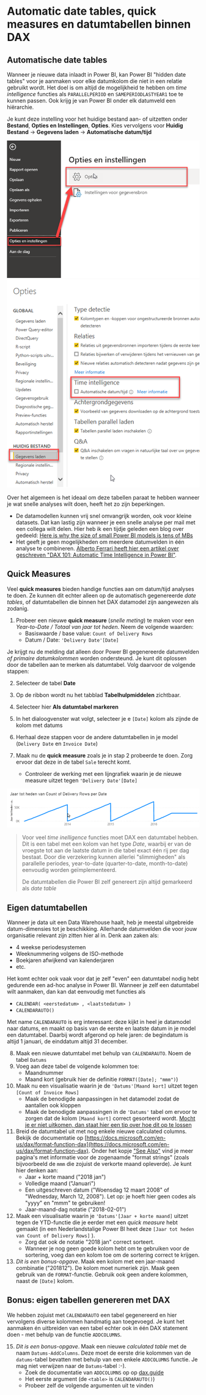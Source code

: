 # Automatic date tables, quick measures en datumtabellen binnen DAX

## Automatische date tables

Wanneer je nieuwe data inlaadt in Power BI, kan Power BI "hidden date tables" voor je aanmaken voor elke datumkolom die niet in een relatie gebruikt wordt. Het doel is om altijd de mogelijkheid te hebben om *time intelligence* functies als `PARALLELPERIOD` en `SAMEPERIODLASTYEAR1` toe te kunnen passen. Ook krijg je van Power BI onder elk datumveld een hiërarchie.

Je kunt deze instelling voor het huidige bestand aan- of uitzetten onder **Bestand**, **Opties en Instellingen**, **Opties**. Kies vervolgens voor **Huidig Bestand** -> **Gegevens laden** -> **Automatische datum/tijd**

![Opties](img/options-settings.png)
![Automatische datum-tijd](img/automatic-date-time.png)

Over het algemeen is het ideaal om deze tabellen paraat te hebben wanneer je wat snelle analyses wilt doen, heeft het zo zijn beperkingen.

* De datamodellen kunnen vrij snel omvangrijk worden, ook voor kleine datasets. Dat kan lastig zijn wanneer je een snelle analyse per mail met een collega wilt delen. Hier heb ik een tijdje geleden een blog over gedeeld: [Here is why the size of small Power BI models is tens of MBs](https://www.bitrainer.nl/2020/03/06/size-of-small-power-bi-models-is-tens-of-mbs/)
* Het geeft je geen mogelijkheden om meerdere datumvelden in één analyse te combineren. [Alberto Ferrari heeft hier een artikel over geschreven "DAX 101: Automatic Time Intelligence in Power BI"](https://www.sqlbi.com/articles/automatic-time-intelligence-in-power-bi/).

## Quick Measures

Veel **quick measures** bieden handige functies aan om datum/tijd analyses te doen. Ze kunnen dit echter alleen op de automatisch gegenereerde *date tables*, of datumtabellen die binnen het DAX datamodel zijn aangewezen als zodanig.

1. Probeer een nieuwe **quick measure** (*snelle meting*) te maken voor een *Year-to-Date / Totaal van jaar tot heden*. Neem de volgende waarden:
    * Basiswaarde / base value: `Count of Delivery Rows`
    * Datum / Date: `'Delivery Date'[Date]`

Je krijgt nu de melding dat alleen door Power BI gegenereerde datumvelden *of primaire datumkolommen* worden ondersteund. Je kunt dit oplossen door de tabellen aan te merken als datumtabel. Volg daarvoor de volgende stappen:

2. Selecteer de tabel **Date**
3. Op de ribbon wordt nu het tabblad **Tabelhulpmiddelen** zichtbaar.
4. Selecteer hier **Als datumtabel markeren**
5. In het dialoogvenster wat volgt, selecteer je e `[Date]` kolom als zijnde de kolom met datums
6. Herhaal deze stappen voor de andere datumtabellen in je model (`Delivery Date` en `Invoice Date`)

7. Maak nu de **quick measure** zoals je in stap 2 probeerde te doen. Zorg ervoor dat deze in de tabel `Sale` terecht komt.
    * Controleer de werking met een lijngrafiek waarin je de nieuwe measure uitzet tegen `'Delivery Date'[Date]`

![Uitkomst van YTD delivery rows](img/ytd-delivery-rows-uitkomst.png)

> Voor veel *time inelligence* functies moet DAX een datumtabel hebben. Dit is een tabel met een kolom van het type *Date*, waarbij er van de vroegste tot aan de laatste datum in die tabel exact één rij per dag bestaat. Door die verzekering kunnen allerlei "slimmigheden" als parallelle periodes, year-to-date (quarter-to-date, month-to-date) eenvoudig worden geïmplementeerd.
>
> De datumtabellen die Power BI zelf genereert zijn altijd gemarkeerd als *date table*

## Eigen datumtabellen

Wanneer je data uit een Data Warehouse haalt, heb je meestal uitgebreide datum-dimensies tot je beschikking. Allerhande datumvelden die voor jouw organisatie relevant zijn zitten hier al in. Denk aan zaken als:

* 4 weekse periodesystemen
* Weeknummering volgens de ISO-methode
* Boekjaren afwijkend van kalenderjaren
* etc.

Het komt echter ook vaak voor dat je zelf "even" een datumtabel nodig hebt gedurende een ad-hoc analyse in Power BI. Wanneer je zelf een datumtabel wilt aanmaken, dan kan dat eenvoudig met functies als

* `CALENDAR( <eerstedatum> , <laatstedatum> )`
* `CALENDARAUTO()`

Met name `CALENDARAUTO` is erg interessant: deze kijkt in heel je datamodel naar datums, en maakt op basis van de eerste en laatste datum in je model een datumtabel. Daarbij wordt afgerond op hele jaren: de begindatum is altijd 1 januari, de einddatum altijd 31 december.

8. Maak een nieuwe datumtabel met behulp van `CALENDARAUTO`. Noem de tabel `Datums`
9. Voeg aan deze tabel de volgende kolommen toe:
    * Maandnummer
    * Maand kort (gebruik hier de definitie `FORMAT([Date]; "mmm")`)
10. Maak nu een visualisatie waarin je de `'Datums'[Maand kort]` uitzet tegen `[Count of Invoice Rows]`
    * Maak de benodigde aanpassingen in het datamodel zodat de aantallen ook kloppen
    * Maak de benodigde aanpassingen in de `'Datums'` tabel om ervoor te zorgen dat de kolom `[Maand kort]` correct gesorteerd wordt. [Mocht je er niet uitkomen, dan staat hier een tip over hoe dit op te lossen](https://radacad.com/sort-by-column-in-power-bi)
11. Breid de datumtabel uit met nog enkele nieuwe calculated columns. Bekijk de documentatie op [https://docs.microsoft.com/en-us/dax/format-function-dax](https://docs.microsoft.com/en-us/dax/format-function-dax). Onder het kopje ["See Also"](https://docs.microsoft.com/en-us/dax/format-function-dax#see-also) vind je meer pagina's met informatie voor de zogenaamde "format strings" (zoals bijvoorbeeld de `mmm` die zojuist de verkorte maand opleverde). Je kunt hier denken aan:
    * Jaar + korte maand ("2018 jan")
    * Volledige maand ("Januari")
    * Een uitgeschreven datum ("Woensdag 12 maart 2008" of "Wednesday, March 12, 2008"). Let op: je hoeft hier geen codes als "yyyy" en "mmm" te gebruiken!
    * Jaar-maand-dag notatie ("2018-02-01")
12. Maak een visualisatie waarin je `'Datums'[Jaar + korte maand]` uitzet tegen de YTD-functie die je eerder met een *quick measure* hebt gemaakt (in een Nederlandstalige Power BI heet deze `[Jaar tot heden van Count of Delivery Rows]` ). 
    * Zorg dat ook de notatie "2018 jan" correct sorteert. 
    * Wanneer je nog geen goede kolom hebt om te gebruiken voor de sortering, voeg dan een kolom toe om de sortering correct te krijgen.
13. *Dit is een bonus-opgave*. Maak een kolom met een jaar-maand combinatie ("201812"). De kolom moet numeriek zijn. Maak geen gebruik van de `FORMAT`-functie. Gebruik ook geen andere kolommen, naast de `[Date]` kolom.

## Bonus: eigen tabellen genereren met DAX

We hebben zojuist met `CALENDARAUTO` een tabel gegenereerd en hier vervolgens diverse kolommen handmatig aan toegevoegd. Je kunt het aanmaken én uitbreiden van een tabel echter ook in één DAX statement doen - met behulp van de functie `ADDCOLUMNS`.

15. *Dit is een bonus-opgave*. Maak een nieuwe *calculated table* met de naam `Datums-AddColumns`. Deze moet de eerste drie kolommen van de `datums`-tabel bevatten met behulp van een enkele `ADDCOLUMNS` functie. Je mag niet verwijzen naar de `Datums`-tabel :-).
    * Zoek de documentatie van `ADDCOLUMNS` op op [dax.guide](https://dax.guide)
    * Het eerste argument (de `<table>` is `CALENDARAUTO()`)
    * Probeer zelf de volgende argumenten uit te vinden
